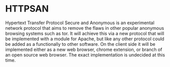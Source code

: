 HTTPSAN
=======

Hypertext Transfer Protocol Secure and Anonymous is an experimental network protocol that aims to remove the flaws in other popular anonymous browsing systems such as tor. It will achieve this via a new protocol that will be implemented with a module for Apache, but like any other protocol could be added as a functionally to other software. On the client side it will be implemented either as a new web browser, chrome extension, or branch of an open source web browser. The exact implementation is undecided at this time.
